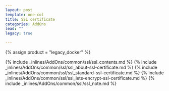 ```yaml
---
layout: post
template: one-col
title: SSL certificate
categories: AddOns
lead: ""
legacy: true

---
```

{% assign product = "legacy_docker" %}

{% include _inlines/AddOns/common/ssl/ssl_contents.md %}
{% include _inlines/AddOns/common/ssl/ssl_about-ssl-certificate.md %}
{% include _inlines/AddOns/common/ssl/ssl_standard-ssl-certificate.md %}
{% include _inlines/AddOns/common/ssl/ssl_lets-encrypt-ssl-certificate.md %}
{% include _inlines/AddOns/common/ssl/ssl_note.md %}
